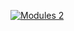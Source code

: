 [![Modules 2](https://user-images.githubusercontent.com/25294569/63636551-7357ff00-c679-11e9-8c01-b9a1a4162f6e.gif)](http://the-guild.dev/)
